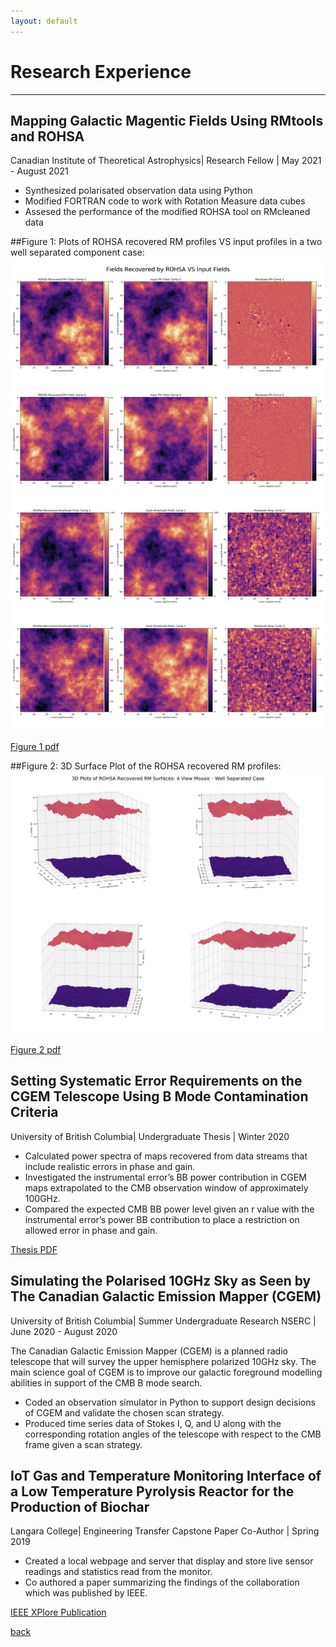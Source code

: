 ```yaml
---
layout: default
---
```


# Research Experience

* * *

## Mapping Galactic Magentic Fields Using RMtools and ROHSA
Canadian Institute of Theoretical Astrophysics| Research Fellow | May 2021 - August 2021

* Synthesized polarisated observation data using Python
* Modified FORTRAN code to work with Rotation Measure data cubes
* Assesed the performance of the modified ROHSA tool on RMcleaned data

##Figure 1: Plots of ROHSA recovered RM profiles VS input profiles in a two well separated component case:
![ROHSARECOVERED](./assets/img/rohsaresults.png)

[Figure 1 pdf](https://artemsdavydov.github.io/assets/img/rohsaresults.pdf)

##Figure 2: 3D Surface Plot of the ROHSA recovered RM profiles:
![3Dprofiles](./assets/img/rmprofiles3d.png)

[Figure 2 pdf](https://artemsdavydov.github.io/assets/img/rmprofiles3d.pdf)

## Setting Systematic Error Requirements on the CGEM Telescope Using B Mode Contamination Criteria
University of British Columbia| Undergraduate Thesis | Winter 2020 

* Calculated power spectra of maps recovered from data streams that include realistic errors in phase and gain. 
* Investigated the instrumental error’s BB power contribution in CGEM maps extrapolated to the CMB observation window of approximately 100GHz. 
* Compared the expected CMB BB power level given an r value with the instrumental error’s power BB contribution  to place a restriction on allowed error in phase and gain. 

[Thesis PDF](https://artemsdavydov.github.io/assets/thesis/artem_thesis.pdf)

## Simulating the Polarised 10GHz Sky as Seen by The Canadian Galactic Emission Mapper (CGEM)
University of British Columbia| Summer Undergraduate Research NSERC | June 2020 - August 2020

The Canadian Galactic Emission Mapper (CGEM) is a planned radio telescope that will survey the upper hemisphere polarized  10GHz sky. The main science goal of CGEM is to improve our galactic foreground modelling abilities  in support of the CMB B mode search.
* Coded an observation simulator in Python to support design decisions of CGEM and validate the chosen scan strategy. 
* Produced time series data of Stokes I, Q, and U along with the corresponding rotation angles of the telescope with respect to the CMB frame given a scan strategy. 

## IoT Gas and Temperature Monitoring Interface of a Low Temperature Pyrolysis Reactor for the Production of Biochar
Langara College| Engineering Transfer Capstone Paper Co-Author | Spring 2019

* Created a local webpage and server that display and store live sensor readings and statistics read from the monitor.
* Co authored a paper summarizing the findings of the collaboration which was published by IEEE. 

 
[IEEE XPlore Publication](https://ieeexplore.ieee.org/document/8936257)

[back](./)

